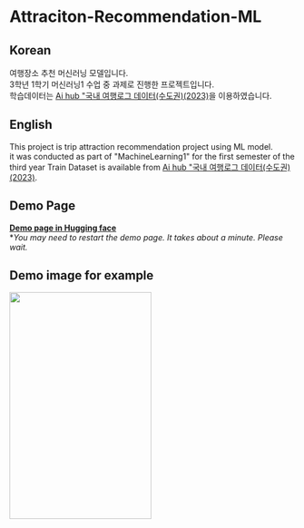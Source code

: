 # Attraciton-Recommendation-ML

## Korean
여행장소 추천 머신러닝 모델입니다.  
3학년 1학기 머신러닝1 수업 중 과제로 진행한 프로젝트입니다.  
학습데이터는 [Ai hub "국내 여행로그 데이터(수도권)(2023)](https://www.aihub.or.kr/aihubdata/data/view.do?currMenu=115&topMenu=100&aihubDataSe=data&dataSetSn=71776)을 이용하였습니다.  

## English
This project is trip attraction recommendation project using ML model.  
it was conducted as part of "MachineLearning1" for the first semester of the third year 
Train Dataset is available from [Ai hub "국내 여행로그 데이터(수도권)(2023)](https://www.aihub.or.kr/aihubdata/data/view.do?currMenu=115&topMenu=100&aihubDataSe=data&dataSetSn=71776).

## Demo Page
**[Demo page in Hugging face](https://huggingface.co/spaces/SSeungP/Attraciton-Recommendation-ML)**  
\**You may need to restart the demo page.  It takes about a minute.  Please wait.*
  
## Demo image for example
<img src="https://github.com/user-attachments/assets/0610fd6e-b1b5-41f4-ab1b-c800b01299c1" width="250" height="400"></img>
